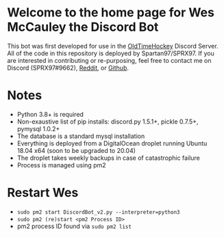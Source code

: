 # Welcome to the home page for Wes McCauley the Discord Bot
This bot was first developed for use in the [OldTimeHockey](www.roldtimehockey.com) Discord Server. All of the code in this repository is deployed by Spartan97/SPRX97. If you are interested in contributing or re-purposing, feel free to contact me on Discord (SPRX97#9662), [Reddit](www.reddit.com/u/sprx97), or [Github](www.github.com/Spartan97).

# Notes
- Python 3.8+ is required
- Non-exaustive list of pip installs: discord.py 1.5.1+, pickle 0.7.5+, pymysql 1.0.2+
- The database is a standard mysql installation
- Everything is deployed from a DigitalOcean droplet running Ubuntu 18.04 x64 (soon to be upgraded to 20.04)
- The droplet takes weekly backups in case of catastrophic failure
- Process is managed using pm2

# Restart Wes
- `sudo pm2 start DiscordBot_v2.py --interpreter=python3`
- `sudo pm2 (re)start <pm2 Process ID>`
- pm2 process ID found via `sudo pm2 list`
